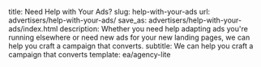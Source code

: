 title: Need Help with Your Ads?
slug: help-with-your-ads
url: advertisers/help-with-your-ads/
save_as: advertisers/help-with-your-ads/index.html
description: Whether you need help adapting ads you're running elsewhere or need new ads for your new landing pages, we can help you craft a campaign that converts.
subtitle: We can help you craft a campaign that converts
template: ea/agency-lite
